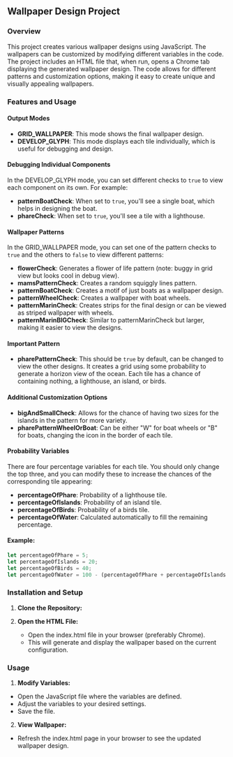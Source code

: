 ## Wallpaper Design Project

### Overview

This project creates various wallpaper designs using JavaScript. The wallpapers can be customized by modifying different variables in the code. The project includes an HTML file that, when run, opens a Chrome tab displaying the generated wallpaper design. The code allows for different patterns and customization options, making it easy to create unique and visually appealing wallpapers.

### Features and Usage

#### Output Modes
- **GRID_WALLPAPER**: This mode shows the final wallpaper design.
- **DEVELOP_GLYPH**: This mode displays each tile individually, which is useful for debugging and design.

#### Debugging Individual Components
In the DEVELOP_GLYPH mode, you can set different checks to `true` to view each component on its own. For example:
- **patternBoatCheck**: When set to `true`, you'll see a single boat, which helps in designing the boat.
- **phareCheck**: When set to `true`, you'll see a tile with a lighthouse.

#### Wallpaper Patterns
In the GRID_WALLPAPER mode, you can set one of the pattern checks to `true` and the others to `false` to view different patterns:
- **flowerCheck**: Generates a flower of life pattern (note: buggy in grid view but looks cool in debug view).
- **mamsPatternCheck**: Creates a random squiggly lines pattern.
- **patternBoatCheck**: Creates a motif of just boats as a wallpaper design.
- **patternWheelCheck**: Creates a wallpaper with boat wheels.
- **patternMarinCheck**: Creates strips for the final design or can be viewed as striped wallpaper with wheels.
- **patternMarinBIGCheck**: Similar to patternMarinCheck but larger, making it easier to view the designs.

#### Important Pattern
- **pharePatternCheck**: This should be `true` by default, can be changed to view the other designs. It creates a grid using some probability to generate a horizon view of the ocean. Each tile has a chance of containing nothing, a lighthouse, an island, or birds.

#### Additional Customization Options
- **bigAndSmallCheck**: Allows for the chance of having two sizes for the islands in the pattern for more variety.
- **pharePatternWheelOrBoat**: Can be either "W" for boat wheels or "B" for boats, changing the icon in the border of each tile.

#### Probability Variables
There are four percentage variables for each tile. You should only change the top three, and you can modify these to increase the chances of the corresponding tile appearing:
- **percentageOfPhare**: Probability of a lighthouse tile.
- **percentageOfIslands**: Probability of an island tile.
- **percentageOfBirds**: Probability of a birds tile.
- **percentageOfWater**: Calculated automatically to fill the remaining percentage.

#### Example:
```javascript
let percentageOfPhare = 5;
let percentageOfIslands = 20;
let percentageOfBirds = 40;
let percentageOfWater = 100 - (percentageOfPhare + percentageOfIslands + percentageOfBirds);
```

### Installation and Setup

1. **Clone the Repository:**

2. **Open the HTML File:**
   - Open the index.html file in your browser (preferably Chrome).
   - This will generate and display the wallpaper based on the current configuration.

### Usage

1. **Modify Variables:**

- Open the JavaScript file where the variables are defined.
- Adjust the variables to your desired settings.
- Save the file.

2. **View Wallpaper:**

- Refresh the index.html page in your browser to see the updated wallpaper design.
